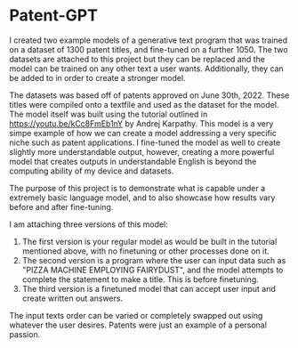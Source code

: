 # Patent-GPT

I created two example models of a generative text program that was trained on a dataset of 1300 patent titles, and fine-tuned on a further 1050. 
The two datasets are attached to this project but they can be replaced and the model can be trained on any other text a user wants. Additionally, they can be added to in order to create a stronger model.

The datasets was based off of patents approved on June 30th, 2022. These titles were compiled onto a textfile and used as the dataset for the model. The model itself was built using the tutorial outlined in https://youtu.be/kCc8FmEb1nY by Andrej Karpathy. This model is a very simpe example of how we can create a model addressing a very specific niche such as patent applications. I fine-tuned the model as well to create slightly more understandable output, however, creating a more powerful model that creates outputs in understandable English is beyond the computing ability of my device and datasets.

The purpose of this project is to demonstrate what is capable under a extremely basic language model, and to also showcase how results vary before and after fine-tuning.

I am attaching three versions of this model:
1. The first version is your regular model as would be built in the tutorial mentioned above, with no finetuning or other processes done on it.
2. The second version is a program where the user can input data such as "PIZZA MACHINE EMPLOYING FAIRYDUST", and the model attempts to complete the statement to make a title. This is before finetuning.
3. The third version is a finetuned model that can accept user input and create written out answers.

The input texts order can be varied or completely swapped out using whatever the user desires. Patents were just an example of a personal passion.

